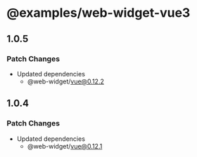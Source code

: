 # @examples/web-widget-vue3

## 1.0.5

### Patch Changes

- Updated dependencies
  - @web-widget/vue@0.12.2

## 1.0.4

### Patch Changes

- Updated dependencies
  - @web-widget/vue@0.12.1
